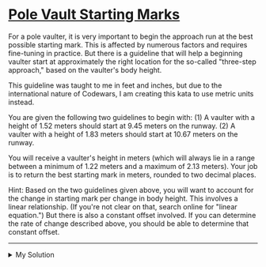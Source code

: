# [Pole Vault Starting Marks](https://www.codewars.com/kata/5786f8404c4709148f0006bf)

For a pole vaulter, it is very important to begin the approach run at the best possible starting mark. This is affected
by numerous factors and requires fine-tuning in practice. But there is a guideline that will help a beginning vaulter
start at approximately the right location for the so-called "three-step approach," based on the vaulter's body height.

This guideline was taught to me in feet and inches, but due to the international nature of Codewars, I am creating this
kata to use metric units instead.

You are given the following two guidelines to begin with: (1) A vaulter with a height of 1.52 meters should start at
9.45 meters on the runway. (2) A vaulter with a height of 1.83 meters should start at 10.67 meters on the runway.

You will receive a vaulter's height in meters (which will always lie in a range between a minimum of 1.22 meters and a
maximum of 2.13 meters). Your job is to return the best starting mark in meters, rounded to two decimal places.

Hint: Based on the two guidelines given above, you will want to account for the change in starting mark per change in
body height. This involves a linear relationship. (If you're not clear on that, search online for "linear equation.")
But there is also a constant offset involved. If you can determine the rate of change described above, you should be
able to determine that constant offset.

---

<details><summary>My Solution</summary>

```js
function startingMark(bodyHeight) {
  return Number(((1.22 / 0.31) * bodyHeight + 9.45 - (1.52 * 1.22) / 0.31).toFixed(2))
}
```

</details>
